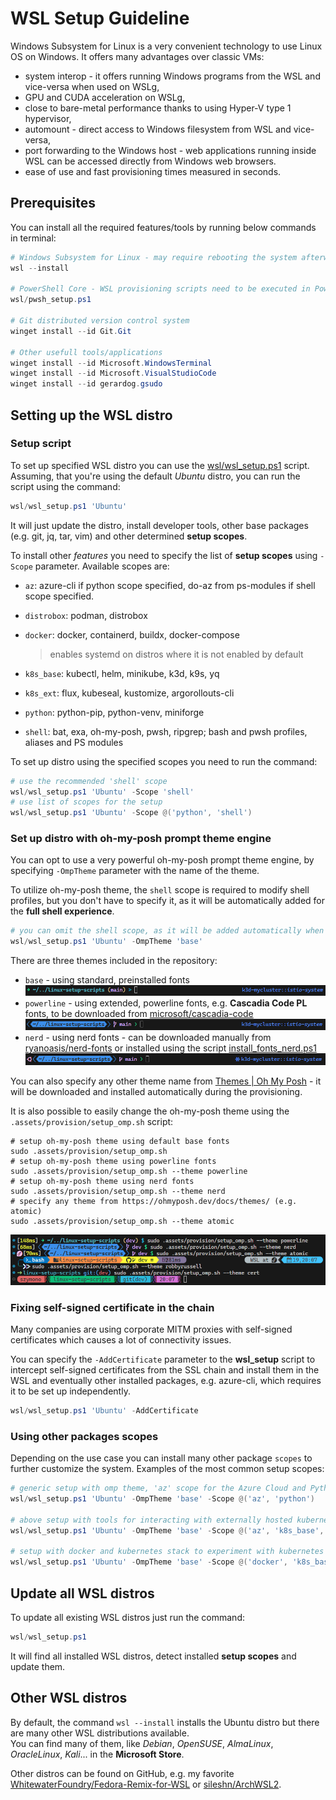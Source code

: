 # WSL Setup Guideline

Windows Subsystem for Linux is a very convenient technology to use Linux OS on Windows. It offers many advantages over classic VMs:

- system interop - it offers running Windows programs from the WSL and vice-versa when used on WSLg,
- GPU and CUDA acceleration on WSLg,
- close to bare-metal performance thanks to using Hyper-V type 1 hypervisor,
- automount - direct access to Windows filesystem from WSL and vice-versa,  
- port forwarding to the Windows host - web applications running inside WSL can be accessed directly from Windows web browsers.
- ease of use and fast provisioning times measured in seconds.

## Prerequisites

You can install all the required features/tools by running below commands in terminal:

``` powershell
# Windows Subsystem for Linux - may require rebooting the system afterwards
wsl --install

# PowerShell Core - WSL provisioning scripts need to be executed in PowerShell Core
wsl/pwsh_setup.ps1

# Git distributed version control system
winget install --id Git.Git

# Other usefull tools/applications
winget install --id Microsoft.WindowsTerminal
winget install --id Microsoft.VisualStudioCode
winget install --id gerardog.gsudo
```

## Setting up the WSL distro

### Setup script

To set up specified WSL distro you can use the [wsl/wsl_setup.ps1](wsl/wsl_setup.ps1) script. Assuming, that you're using the default *Ubuntu* distro, you can run the script using the command:

``` powershell
wsl/wsl_setup.ps1 'Ubuntu'
```

It will just update the distro, install developer tools, other base packages (e.g. git, jq, tar, vim) and other determined **setup scopes**.

To install other *features* you need to specify the list of **setup scopes** using `-Scope` parameter. Available scopes are:

- `az`: azure-cli if python scope specified, do-az from ps-modules if shell scope specified.

- `distrobox`: podman, distrobox

- `docker`: docker, containerd, buildx, docker-compose
  > enables systemd on distros where it is not enabled by default

- `k8s_base`: kubectl, helm, minikube, k3d, k9s, yq

- `k8s_ext`: flux, kubeseal, kustomize, argorollouts-cli

- `python`: python-pip, python-venv, miniforge

- `shell`: bat, exa, oh-my-posh, pwsh, ripgrep; bash and pwsh profiles, aliases and PS modules

To set up distro using the specified scopes you need to run the command:

``` powershell
# use the recommended 'shell' scope
wsl/wsl_setup.ps1 'Ubuntu' -Scope 'shell'
# use list of scopes for the setup
wsl/wsl_setup.ps1 'Ubuntu' -Scope @('python', 'shell')
```

### Set up distro with oh-my-posh prompt theme engine

You can opt to use a very powerful oh-my-posh prompt theme engine, by specifying `-OmpTheme` parameter with the name of the theme.

To utilize oh-my-posh theme, the `shell` scope is required to modify shell profiles, but you don't have to specify it, as it will be
automatically added for the **full shell experience**.

``` powershell
# you can omit the shell scope, as it will be added automatically when OmpTheme is specified
wsl/wsl_setup.ps1 'Ubuntu' -OmpTheme 'base'
```

There are three themes included in the repository:

- `base` - using standard, preinstalled fonts  
  ![omp_base.png](images/omp_base.png)
- `powerline` - using extended, powerline fonts, e.g. **Cascadia Code PL** fonts, to be downloaded from [microsoft/cascadia-code](https://github.com/microsoft/cascadia-code)  
  ![omp_base.png](images/omp_powerline.png)
- `nerd` - using nerd fonts - can be downloaded manually from [ryanoasis/nerd-fonts](https://github.com/ryanoasis/nerd-fonts) or installed using the script [install_fonts_nerd.ps1](../.assets/scripts/fonts_install_nerd.ps1)  
  ![omp_base.png](images/omp_nerd.png)

You can also specify any other theme name from [Themes | Oh My Posh](https://ohmyposh.dev/docs/themes) - it will be downloaded and installed automatically during the provisioning.

It is also possible to easily change the oh-my-posh theme using the `.assets/provision/setup_omp.sh` script:

``` shell
# setup oh-my-posh theme using default base fonts
sudo .assets/provision/setup_omp.sh
# setup oh-my-posh theme using powerline fonts
sudo .assets/provision/setup_omp.sh --theme powerline
# setup oh-my-posh theme using nerd fonts
sudo .assets/provision/setup_omp.sh --theme nerd
# specify any theme from https://ohmyposh.dev/docs/themes/ (e.g. atomic)
sudo .assets/provision/setup_omp.sh --theme atomic
```

![omp_base.png](images/setup_omp.png)

### Fixing self-signed certificate in the chain

Many companies are using corporate MITM proxies with self-signed certificates which causes a lot of connectivity issues.

You can specify the `-AddCertificate` parameter to the **wsl_setup** script to intercept self-signed certificates from the SSL chain and install them in the WSL and eventually other installed packages, e.g. azure-cli, which requires it to be set up independently.

``` powershell
wsl/wsl_setup.ps1 'Ubuntu' -AddCertificate
```

### Using other packages scopes

Depending on the use case you can install many other package `scopes` to further customize the system.
Examples of the most common setup scopes:

``` powershell
# generic setup with omp theme, 'az' scope for the Azure Cloud and Python virtual environments management.
wsl/wsl_setup.ps1 'Ubuntu' -OmpTheme 'base' -Scope @('az', 'python')

# above setup with tools for interacting with externally hosted kubernetes clusters
wsl/wsl_setup.ps1 'Ubuntu' -OmpTheme 'base' -Scope @('az', 'k8s_base', 'python')

# setup with docker and kubernetes stack to experiment with kubernetes clusters using minikube or k3d.
wsl/wsl_setup.ps1 'Ubuntu' -OmpTheme 'base' -Scope @('docker', 'k8s_base', 'k8s_ext')
```

## Update all WSL distros

To update all existing WSL distros just run the command:

``` powershell
wsl/wsl_setup.ps1
```

It will find all installed WSL distros, detect installed **setup scopes** and update them.

## Other WSL distros

By default, the command `wsl --install` installs the Ubuntu distro but there are many other WSL distributions available.  
You can find many of them, like *Debian*, *OpenSUSE*, *AlmaLinux*, *OracleLinux*, *Kali*... in the **Microsoft Store**.  

Other distros can be found on GitHub, e.g. my favorite [WhitewaterFoundry/Fedora-Remix-for-WSL](https://github.com/WhitewaterFoundry/Fedora-Remix-for-WSL) or [sileshn/ArchWSL2](https://github.com/sileshn/ArchWSL2).
